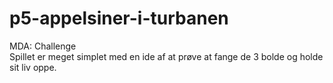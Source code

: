 # p5-appelsiner-i-turbanen
MDA:
Challenge
<br>
Spillet er meget simplet med en ide af at prøve at fange de 3 bolde og holde sit liv oppe.
